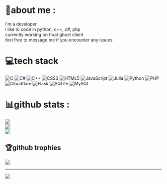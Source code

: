 # 💫about me :
i'm a developer  
i like to code in python, c++, c#, php  
currently working on float ghost client  
feel free to message me if you encounter any issues  

# 💻tech stack
![C](https://img.shields.io/badge/c-%2300599C.svg?style=flat-square&logo=c&logoColor=white) ![C#](https://img.shields.io/badge/c%23-%23239120.svg?style=flat-square&logo=c-sharp&logoColor=white) ![C++](https://img.shields.io/badge/c++-%2300599C.svg?style=flat-square&logo=c%2B%2B&logoColor=white) ![CSS3](https://img.shields.io/badge/css3-%231572B6.svg?style=flat-square&logo=css3&logoColor=white) ![HTML5](https://img.shields.io/badge/html5-%23E34F26.svg?style=flat-square&logo=html5&logoColor=white) ![JavaScript](https://img.shields.io/badge/javascript-%23323330.svg?style=flat-square&logo=javascript&logoColor=%23F7DF1E) 	![Julia](https://img.shields.io/badge/-julia-9558B2?style=flat-square&logo=julia&logoColor=white) ![Python](https://img.shields.io/badge/python-3670A0?style=flat-square&logo=python&logoColor=ffdd54) ![PHP](https://img.shields.io/badge/php-%23777BB4.svg?style=flat-square&logo=php&logoColor=white) ![Cloudflare](https://img.shields.io/badge/cloudflare-F38020?style=flat-square&logo=Cloudflare&logoColor=white) ![Flask](https://img.shields.io/badge/flask-%23000.svg?style=flat-square&logo=flask&logoColor=white) ![SQLite](https://img.shields.io/badge/sqlite-%2307405e.svg?style=flat-square&logo=sqlite&logoColor=white) ![MySQL](https://img.shields.io/badge/mysql-%2300f.svg?style=flat-square&logo=mysql&logoColor=white)
# 📊github stats :
![](https://github-readme-stats.vercel.app/api?username=excepts&theme=radical&hide_border=true&include_all_commits=true&count_private=false)<br/>
![](https://github-readme-streak-stats.herokuapp.com/?user=excepts&theme=radical&hide_border=true)<br/>
![](https://github-readme-stats.vercel.app/api/top-langs/?username=excepts&theme=radical&hide_border=true&include_all_commits=true&count_private=false&layout=compact)

## 🏆github trophies
![](https://github-profile-trophy.vercel.app/?username=excepts&theme=radical&no-frame=true&no-bg=false&margin-w=4)

---
[![](https://visitcount.itsvg.in/api?id=excepts&icon=2&color=1)](https://visitcount.itsvg.in)
